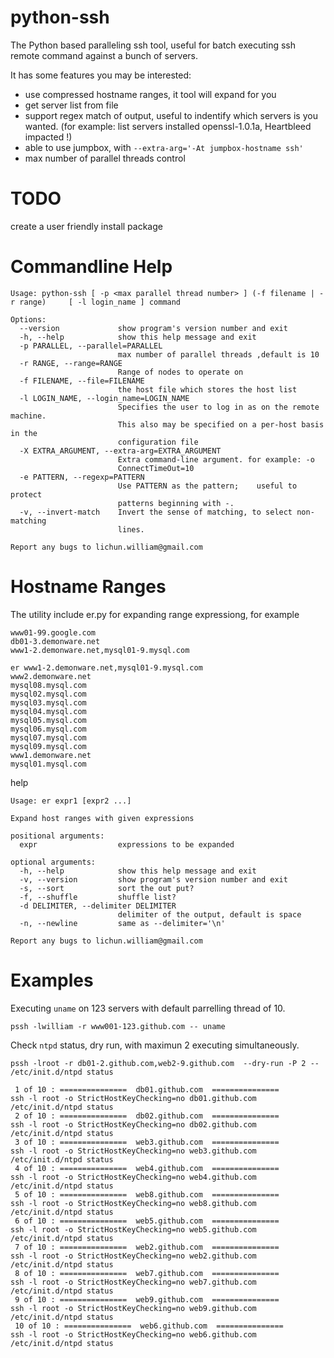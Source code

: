 python-ssh
==========

The Python based paralleling ssh tool, useful for batch executing ssh remote command against a bunch of servers.

It has some features you may be interested:
* use compressed hostname ranges, it tool will expand for you
* get server list from file
* support regex match of output, useful to indentify which servers is you wanted. (for example: list servers installed openssl-1.0.1a, Heartbleed impacted !) 
* able to use jumpbox, with ```--extra-arg='-At jumpbox-hostname ssh'```
* max number of parallel threads control


TODO
==========
create a user friendly install package


Commandline Help
==========

```
Usage: python-ssh [ -p <max parallel thread number> ] (-f filename | -r range)     [ -l login_name ] command

Options:
  --version             show program's version number and exit
  -h, --help            show this help message and exit
  -p PARALLEL, --parallel=PARALLEL
                        max number of parallel threads ,default is 10
  -r RANGE, --range=RANGE
                        Range of nodes to operate on
  -f FILENAME, --file=FILENAME
                        the host file which stores the host list
  -l LOGIN_NAME, --login_name=LOGIN_NAME
                        Specifies the user to log in as on the remote machine.
                        This also may be specified on a per-host basis in the
                        configuration file
  -X EXTRA_ARGUMENT, --extra-arg=EXTRA_ARGUMENT
                        Extra command-line argument. for example: -o
                        ConnectTimeOut=10
  -e PATTERN, --regexp=PATTERN
                        Use PATTERN as the pattern;    useful to protect
                        patterns beginning with -.
  -v, --invert-match    Invert the sense of matching, to select non-matching
                        lines.

Report any bugs to lichun.william@gmail.com
```

Hostname Ranges
============
The utility include er.py for expanding range expressiong, for example
```
www01-99.google.com
db01-3.demonware.net
www1-2.demonware.net,mysql01-9.mysql.com
```

```
er www1-2.demonware.net,mysql01-9.mysql.com
www2.demonware.net
mysql08.mysql.com
mysql02.mysql.com
mysql03.mysql.com
mysql04.mysql.com
mysql05.mysql.com
mysql06.mysql.com
mysql07.mysql.com
mysql09.mysql.com
www1.demonware.net
mysql01.mysql.com
```

help
```
Usage: er expr1 [expr2 ...]

Expand host ranges with given expressions

positional arguments:
  expr                  expressions to be expanded

optional arguments:
  -h, --help            show this help message and exit
  -v, --version         show program's version number and exit
  -s, --sort            sort the out put?
  -f, --shuffle         shuffle list?
  -d DELIMITER, --delimiter DELIMITER
                        delimiter of the output, default is space
  -n, --newline         same as --delimiter='\n'

Report any bugs to lichun.william@gmail.com
```

Examples
============
Executing ```uname``` on 123 servers with default parrelling thread of 10.

```pssh -lwilliam -r www001-123.github.com -- uname```

Check ```ntpd``` status, dry run, with maximun 2 executing simultaneously.

```pssh -lroot -r db01-2.github.com,web2-9.github.com  --dry-run -P 2 -- /etc/init.d/ntpd status```

```
 1 of 10 : ===============  db01.github.com  ===============
ssh -l root -o StrictHostKeyChecking=no db01.github.com /etc/init.d/ntpd status
 2 of 10 : ===============  db02.github.com  ===============
ssh -l root -o StrictHostKeyChecking=no db02.github.com /etc/init.d/ntpd status
 3 of 10 : ===============  web3.github.com  ===============
ssh -l root -o StrictHostKeyChecking=no web3.github.com /etc/init.d/ntpd status
 4 of 10 : ===============  web4.github.com  ===============
ssh -l root -o StrictHostKeyChecking=no web4.github.com /etc/init.d/ntpd status
 5 of 10 : ===============  web8.github.com  ===============
ssh -l root -o StrictHostKeyChecking=no web8.github.com /etc/init.d/ntpd status
 6 of 10 : ===============  web5.github.com  ===============
ssh -l root -o StrictHostKeyChecking=no web5.github.com /etc/init.d/ntpd status
 7 of 10 : ===============  web2.github.com  ===============
ssh -l root -o StrictHostKeyChecking=no web2.github.com /etc/init.d/ntpd status
 8 of 10 : ===============  web7.github.com  ===============
ssh -l root -o StrictHostKeyChecking=no web7.github.com /etc/init.d/ntpd status
 9 of 10 : ===============  web9.github.com  ===============
ssh -l root -o StrictHostKeyChecking=no web9.github.com /etc/init.d/ntpd status
 10 of 10 : ===============  web6.github.com  ===============
ssh -l root -o StrictHostKeyChecking=no web6.github.com /etc/init.d/ntpd status
```
